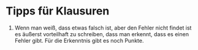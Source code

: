 # Tipps für Klausuren

1. Wenn man weiß, dass etwas falsch ist, aber den Fehler nicht findet ist es äußerst vorteilhaft zu schreiben, dass man erkennt, dass es einen Fehler gibt. Für die Erkenntnis gibt es noch Punkte.
